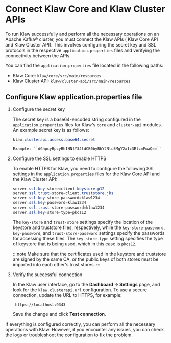 # Connect Klaw Core and Klaw Cluster APIs

To run Klaw successfully and perform all the necessary operations on an Apache Kafka® cluster, you must connect the Klaw APIs (
Klaw Core API and Klaw Cluster API). This involves configuring the secret key and SSL protocols in the
respective `application.properties` files and verifying the connectivity between the APIs.

You can find the `application.properties` file located in the following paths:

- Klaw Core: `klaw/core/src/main/resources`
- Klaw Cluster API: `klaw/cluster-api/src/main/resources`

## Configure Klaw application.properties file

1.  Configure the secret key

    The secret key is a base64-encoded string configured in the
    `application.properties` files for Klaw's `core` and `cluster-api`
    modules. An example secret key is as follows:

    ```java
    klaw.clusterapi.access.base64.secret

    Example: ``dGhpcyBpcyBhIHNlY3JldCB0byBhY2Nlc3MgY2x1c3RlcmFwaQ==``
    ```

2.  Configure the SSL settings to enable HTTPS

    To enable HTTPS for Klaw, you need to configure the following SSL settings in the `application.properties` files for
    the Klaw Core API and the Klaw Cluster API:

    ```java
    server.ssl.key-store=client.keystore.p12
    server.ssl.trust-store=client.truststore.jks
    server.ssl.key-store-password=klaw1234
    server.ssl.key-password=klaw1234
    server.ssl.trust-store-password=klaw1234
    server.ssl.key-store-type=pkcs12
    ```

    The `key-store` and `trust-store` settings specify the location of
    the keystore and truststore files, respectively, while the
    `key-store-password`, `key-password`, and `trust-store-password`
    settings specify the passwords for accessing these files. The
    `key-store-type` setting specifies the type of keystore that is
    being used, which in this case is `pkcs12`.

    :::note
    Make sure that the certificates used in the keystore and truststore
    are signed by the same CA, or the public keys of both stores must be
    imported into each other's trust stores.
    :::

3.  Verify the successful connection

    In the Klaw user interface, go to the **Dashboard -\> Settings**
    page, and look for the `klaw.clusterapi.url` configuration. To use a
    secure connection, update the URL to HTTPS, for example:

         https://localhost:9343

    Save the change and click **Test connection**.

If everything is configured correctly, you can perform all the necessary operations with Klaw. However, if you encounter
any issues, you can check the logs or troubleshoot the configuration to fix the problem.
